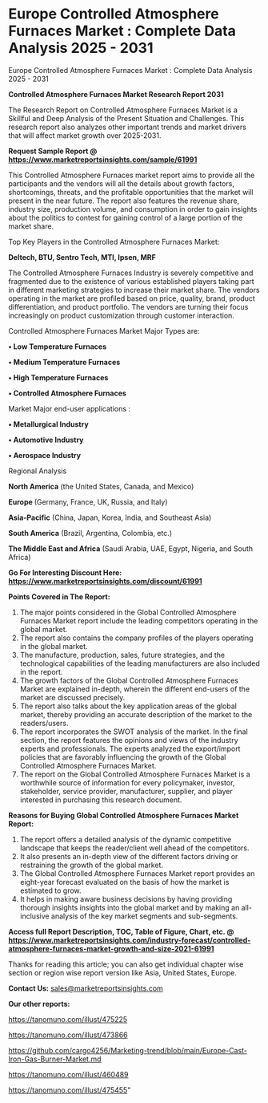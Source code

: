 # Europe Controlled Atmosphere Furnaces Market : Complete Data Analysis 2025 - 2031
Europe Controlled Atmosphere Furnaces Market : Complete Data Analysis 2025 - 2031

<strong>Controlled Atmosphere Furnaces Market Research Report 2031</strong>

The Research Report on Controlled Atmosphere Furnaces Market is a Skillful and Deep Analysis of the Present Situation and Challenges. This research report also analyzes other important trends and market drivers that will affect market growth over 2025-2031.

<strong>Request Sample Report @ <a href=https://www.marketreportsinsights.com/sample/61991>https://www.marketreportsinsights.com/sample/61991</a></strong>

This Controlled Atmosphere Furnaces market report aims to provide all the participants and the vendors will all the details about growth factors, shortcomings, threats, and the profitable opportunities that the market will present in the near future. The report also features the revenue share, industry size, production volume, and consumption in order to gain insights about the politics to contest for gaining control of a large portion of the market share.

Top Key Players in the Controlled Atmosphere Furnaces Market:

<strong>Deltech, BTU, Sentro Tech, MTI, Ipsen, MRF</strong>

The Controlled Atmosphere Furnaces Industry is severely competitive and fragmented due to the existence of various established players taking part in different marketing strategies to increase their market share. The vendors operating in the market are profiled based on price, quality, brand, product differentiation, and product portfolio. The vendors are turning their focus increasingly on product customization through customer interaction.

Controlled Atmosphere Furnaces Market Major Types are:

<strong>• Low Temperature Furnaces

• Medium Temperature Furnaces

• High Temperature Furnaces

• Controlled Atmosphere Furnaces</strong>

Market Major end-user applications :

<strong>• Metallurgical Industry

• Automotive Industry

• Aerospace Industry</strong>

Regional Analysis

</u><strong><b>North America</b></strong> (the United States, Canada, and Mexico)

<strong><b>Europe </b></strong>(Germany, France, UK, Russia, and Italy)

<strong><b>Asia-Pacific</b></strong> (China, Japan, Korea, India, and Southeast Asia)

<strong><b>South America</b></strong> (Brazil, Argentina, Colombia, etc.)

<strong><b>The Middle East and Africa</b></strong> (Saudi Arabia, UAE, Egypt, Nigeria, and South Africa)

<strong>Go For Interesting Discount Here: <a href=https://www.marketreportsinsights.com/discount/61991>https://www.marketreportsinsights.com/discount/61991</a></strong>

<strong>Points Covered in The Report:</strong>
<ol>
  <li>The major points considered in the Global Controlled Atmosphere Furnaces Market report include the leading competitors operating in the global market.</li>
  <li>The report also contains the company profiles of the players operating in the global market.</li>
  <li>The manufacture, production, sales, future strategies, and the technological capabilities of the leading manufacturers are also included in the report.</li>
  <li>The growth factors of the Global Controlled Atmosphere Furnaces Market are explained in-depth, wherein the different end-users of the market are discussed precisely.</li>
  <li>The report also talks about the key application areas of the global market, thereby providing an accurate description of the market to the readers/users.</li>
  <li>The report incorporates the SWOT analysis of the market. In the final section, the report features the opinions and views of the industry experts and professionals. The experts analyzed the export/import policies that are favorably influencing the growth of the Global Controlled Atmosphere Furnaces Market.</li>
  <li>The report on the Global Controlled Atmosphere Furnaces Market is a worthwhile source of information for every policymaker, investor, stakeholder, service provider, manufacturer, supplier, and player interested in purchasing this research document.</li>
</ol>
<strong>Reasons for Buying Global Controlled Atmosphere Furnaces Market Report:</strong>

<ol>
  <li>The report offers a detailed analysis of the dynamic competitive landscape that keeps the reader/client well ahead of the competitors.</li>
  <li>It also presents an in-depth view of the different factors driving or restraining the growth of the global market.</li>
  <li>The Global Controlled Atmosphere Furnaces Market report provides an eight-year forecast evaluated on the basis of how the market is estimated to grow.</li>
  <li>It helps in making aware business decisions by having providing thorough insights insights into the global market and by making an all-inclusive analysis of the key market segments and sub-segments.</li>
</ol>
<strong>Access full Report Description, TOC, Table of Figure, Chart, etc. @ <a href=https://www.marketreportsinsights.com/industry-forecast/controlled-atmosphere-furnaces-market-growth-and-size-2021-61991>https://www.marketreportsinsights.com/industry-forecast/controlled-atmosphere-furnaces-market-growth-and-size-2021-61991</a></strong>


Thanks for reading this article; you can also get individual chapter wise section or region wise report version like Asia, United States, Europe.

<strong>Contact Us:</strong>
sales@marketreportsinsights.com

<strong>Our other reports:</strong>

<a href=https://tanomuno.com/illust/475225>https://tanomuno.com/illust/475225</a>

<a href=https://tanomuno.com/illust/473866>https://tanomuno.com/illust/473866</a>

<a href=https://github.com/cargo4256/Marketing-trend/blob/main/Europe-Cast-Iron-Gas-Burner-Market.md>https://github.com/cargo4256/Marketing-trend/blob/main/Europe-Cast-Iron-Gas-Burner-Market.md</a>

<a href=https://tanomuno.com/illust/460489>https://tanomuno.com/illust/460489</a>

<a href=https://tanomuno.com/illust/475455>https://tanomuno.com/illust/475455</a>"
